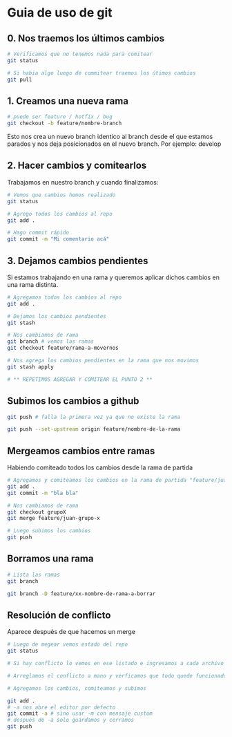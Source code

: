 # Guia de uso de git

## 0. Nos traemos los últimos cambios

```bash
# Verificamos que no tenemos nada para comitear
git status

# Si habia algo luego de commitear traemos los útimos cambios
git pull

```

## 1. Creamos una nueva rama

```bash
# puede ser feature / hotfix / bug
git checkout -b feature/nombre-branch
```

Esto nos crea un nuevo branch identico al branch desde el que estamos parados y nos deja posicionados en el nuevo branch. Por ejemplo: develop

## 2. Hacer cambios y comitearlos

Trabajamos en nuestro branch y cuando finalizamos:

```bash
# Vemos que cambios hemos realizado
git status 

# Agrego todos los cambios al repo
git add .

# Hago commit rápido
git commit -m "Mi comentario acá"
```

## 3. Dejamos cambios pendientes

Si estamos trabajando en una rama y queremos aplicar dichos cambios en una rama distinta.

```bash
# Agregamos todos los cambios al repo
git add .

# Dejamos los cambios pendientes
git stash

# Nos cambiamos de rama
git branch # vemos las ramas
git checkout feature/rama-a-movernos

# Nos agrega los cambios pendientes en la rama que nos movimos
git stash apply

# ** REPETIMOS AGREGAR Y COMITEAR EL PUNTO 2 **
```

## Subimos los cambios a github

```bash
git push # falla la primera vez ya que no existe la rama

git push --set-upstream origin feature/nombre-de-la-rama

```

## Mergeamos cambios entre ramas

Habiendo comiteado todos los cambios desde la rama de partida

```bash
# Agregamos y comiteamos los cambios en la rama de partida "feature/juan-grupo-x"
git add .
git commit -m "bla bla"

# Nos cambiamos de rama
git checkout grupoX
git merge feature/juan-grupo-x

# Luego subimos los cambios
git push

```

## Borramos una rama

```bash
# Lista las ramas
git branch 

git branch -D feature/xx-nombre-de-rama-a-borrar
```

## Resolución de conflicto

Aparece después de que hacemos un merge

```bash
# Luego de megear vemos estado del repo
git status

# Si hay conflicto lo vemos en ese listado e ingresamos a cada archivo con conflicto

# Arreglamos el conflicto a mano y verficamos que todo quede funcionado

# Agregamos los cambios, comiteamos y subimos

git add .
# -a nos abre el editor por defecto
git commit -a # sino usar -m con mensaje custom
# después de -a solo guardamos y cerramos
git push

```